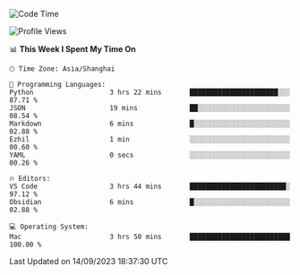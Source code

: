 <!--START_SECTION:waka-->
![Code Time](http://img.shields.io/badge/Code%20Time-162%20hrs%203%20mins-blue)

![Profile Views](http://img.shields.io/badge/Profile%20Views-7-blue)

📊 **This Week I Spent My Time On** 

```text
🕑︎ Time Zone: Asia/Shanghai

💬 Programming Languages: 
Python                   3 hrs 22 mins       ██████████████████████░░░   87.71 % 
JSON                     19 mins             ██░░░░░░░░░░░░░░░░░░░░░░░   08.54 % 
Markdown                 6 mins              █░░░░░░░░░░░░░░░░░░░░░░░░   02.88 % 
Ezhil                    1 min               ░░░░░░░░░░░░░░░░░░░░░░░░░   00.60 % 
YAML                     0 secs              ░░░░░░░░░░░░░░░░░░░░░░░░░   00.26 % 

🔥 Editors: 
VS Code                  3 hrs 44 mins       ████████████████████████░   97.12 % 
Obsidian                 6 mins              █░░░░░░░░░░░░░░░░░░░░░░░░   02.88 % 

💻 Operating System: 
Mac                      3 hrs 50 mins       █████████████████████████   100.00 % 
```


 Last Updated on 14/09/2023 18:37:30 UTC
<!--END_SECTION:waka-->